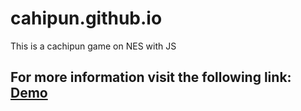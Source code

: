 # cahipun.github.io
This is a cachipun game on NES with JS

## For more information visit the following link: [Demo](https://dannlebeau.github.io/cahipun.github.io/)

